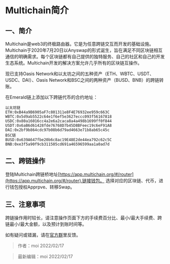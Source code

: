 # Multichain简介

## 一、简介

Multichain是web3的终极路由器。它是为任意跨链交互而开发的基础设施。Multichain于2020年7月20日以Anyswap的形式诞生，旨在满足不同区块链相互通信的明确需求。每个区块链都有自己提供的独特服务、自己的社区和自己的开发生态系统。Multichain开发的解决方案允许几乎所有的区块链互操作。

现已支持Oasis Network和以太坊之间的五种资产（ETH、WBTC、USDT、USDC、DAI）、Oasis Network和BSC之间的两种资产（BUSD、BNB）的跨链转账。

在Emerald链上添加以下跨链代币的合约地址：

```
以太坊链
ETH:0xB44a9B6905aF7c801311e8F4E76932ee959c663C
WBTC:0x5d9ab5522c64e1f6ef5e3627eccc093f56167818
USDC:0x80a16016cc4a2e6a2caca8a4a498b1699ff0f844
USDT:0x6aB6d61428fde76768D7b45D8BFeec19c6eF91A8
DAI:0x2bf9b864cdc97b08b6d79ad4663e71b8ab65c45c
BSC链
BUSD:0x639A647fbe20b6c8ac19E48E2de44ea792c62c5C
BNB:0xe3f5a90f9cb311505cd691a46596599aa1a0ad7d
```
## 二、跨链操作

登陆Multichain跨链桥地址[https://app.multichain.org/#/router](https://app.multichain.org/#/router).链接钱包。
选择对应的区块链、代币，进行钱包授权Apprpve、转移Swap。
## 三、注意事项

跨链操作用时较长，请注意操作页面下方的手续费百分比、最小/最大手续费、跨链最小/最大金额，以及预计到账时间等。

如有疑问或错漏，请在[官方群](https://t.me/oasisnetworkchina)里反馈。
  > 作者：moi 2022/02/17

  > 最新编辑：moi 2022/02/17